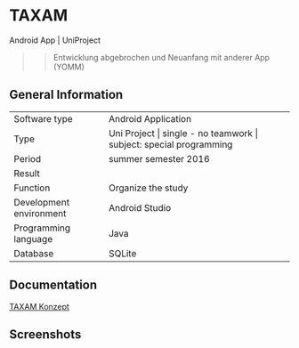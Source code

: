 # TAXAM
Android App | UniProject 
>> Entwicklung abgebrochen und Neuanfang mit anderer App (YOMM)

<h2><b>General Information</b></h2>

<p>
</p>
<table>
  <tr>
    <td>Software type</td>
    <td>Android Application</td>
  </tr>
  <tr>
    <td>Type</td>
    <td>Uni Project | single - no teamwork | subject: special programming</td>
   <tr>
    <td>Period</td>
    <td>summer semester 2016</td>
   <tr>
    <td>Result</td>
    <td> </td>
  </tr>
   <tr>
    <td>Function</td>
    <td>Organize the study</td>
  </tr>
  <tr>
    <td>Development environment</td>
    <td>Android Studio</td>
  </tr>
   <tr>
    <td>Programming language</td>
    <td>Java</td>
  </tr>
  <tr>
    <td>Database</td>
    <td>SQLite</td>
  </tr>
</table>

<h2><b>Documentation</b></h2>
<a href="https://github.com/carolingellner/TAXAM/blob/master/Konzept_1.0.pdf">TAXAM Konzept</a>


<h2><b>Screenshots</b></h2>


